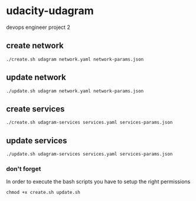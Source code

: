 # udacity-udagram

devops engineer project 2

## create network

```
./create.sh udagram network.yaml network-params.json
```

## update network

```
./update.sh udagram network.yaml network-params.json
```

## create services

```
./create.sh udagram-services services.yaml services-params.json
```

## update services

```
./update.sh udagram-services services.yaml services-params.json
```

### don't forget

In order to execute the bash scripts you have to setup the right permissions

```
chmod +x create.sh update.sh
```
